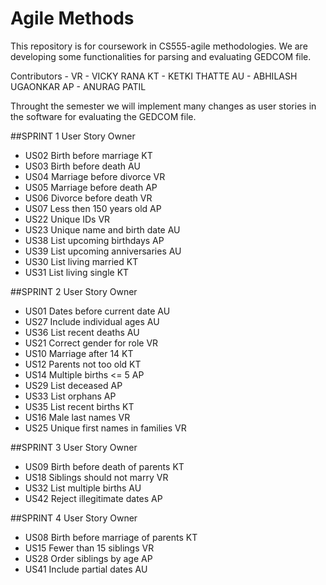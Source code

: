 # Agile Methods
This repository is for coursework in CS555-agile methodologies. We are developing some functionalities for parsing and evaluating GEDCOM file.

Contributors - 
VR - VICKY RANA
KT - KETKI THATTE
AU - ABHILASH UGAONKAR
AP - ANURAG PATIL

Throught the semester we will implement many changes as user stories in the software for evaluating the GEDCOM file. 

##SPRINT 1
        User Story                  Owner
* US02	Birth before marriage	      KT
* US03	Birth before death	        AU
* US04	Marriage before divorce	    VR
* US05	Marriage before death	      AP
* US06	Divorce before death	      VR
* US07	Less then 150 years old	    AP
* US22	Unique IDs	                VR
* US23	Unique name and birth date	AU
* US38	List upcoming birthdays	    AP
* US39	List upcoming anniversaries	AU
* US30	List living married       	KT
* US31	List living single	        KT


##SPRINT 2
          User Story                  Owner
* US01	Dates before current date	      AU
* US27	Include individual ages	        AU
* US36	List recent deaths	            AU
* US21	Correct gender for role	        VR
* US10	Marriage after 14             	KT
* US12	Parents not too old            	KT
* US14	Multiple births <= 5	          AP
* US29	List deceased	                  AP
* US33	List orphans	                  AP
* US35	List recent births	            KT
* US16	Male last names	                VR
* US25	Unique first names in families	VR


##SPRINT 3
        User Story                  Owner
* US09	Birth before death of parents	KT
* US18	Siblings should not marry	    VR
* US32	List multiple births	        AU
* US42	Reject illegitimate dates	    AP

##SPRINT 4
            User Story                  Owner
* US08	Birth before marriage of parents	KT
* US15	Fewer than 15 siblings	          VR
* US28	Order siblings by age	            AP
* US41	Include partial dates	            AU



